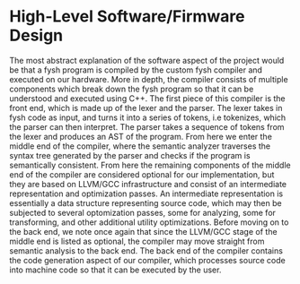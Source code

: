 # High-Level Software/Firmware Design

<!-- For each software/firmware component in the architecture, describe its
implementation and how it is related to other components. 1 page max -->

The most abstract explanation of the software aspect of the project would be
that a fysh program is compiled by the custom fysh compiler and executed on our
hardware. More in depth, the compiler consists of multiple components which
break down the fysh program so that it can be understood and executed using C++. The first piece of this compiler is the front end, which is made up of the lexer and the parser. The lexer takes in fysh code as input,
and turns it into a series of tokens, i.e tokenizes, which the parser can then interpret. The
parser takes a sequence of tokens from the lexer and produces an AST of
the program. From here we enter the middle end of the compiler, where the semantic analyzer traverses the syntax tree generated by the parser and checks if the program is semantically consistent. From here the remaining components of the middle end of the  compiler are considered optional for our implementation, but they are based on LLVM/GCC infrastructure and consist of an intermediate representation and optimization passes. An intermediate representation is essentially a data structure representing source code, which may then be subjected to several optomization passes, some for analyzing, some for transforming, and other additional utility optimizations. Before moving on to the back end, we note once again that since the LLVM/GCC stage of the middle end is listed as optional, the compiler may move straight from semantic analysis to the back end. The back end of the compiler contains the code generation aspect of our compiler, which processes source code into machine code so that it can be executed by the user.
